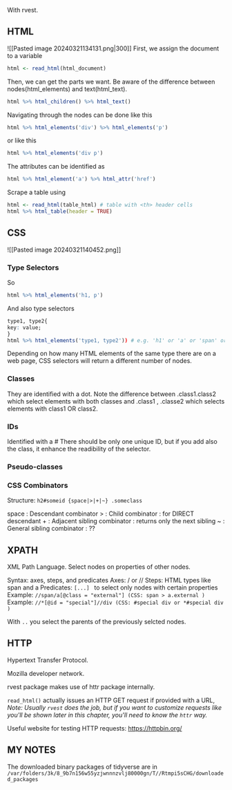With rvest.

## HTML
![[Pasted image 20240321134131.png|300]]
First, we assign the document to a variable
```r
html <- read_html(html_document)
```
Then, we can get the parts we want.
Be aware of the difference between nodes(html_elements) and text(html_text).
```r
html %>% html_children() %>% html_text()
```
Navigating through the nodes can be done like this
```r
html %>% html_elements('div') %>% html_elements('p')
```
or like this
```r
html %>% html_elements('div p')
```
The attributes can be identified as
```r
html %>% html_element('a') %>% html_attr('href')
```

Scrape a table using
```r
html <- read_html(table_html) # table with <th> header cells
html %>% html_table(header = TRUE)
```


## CSS

![[Pasted image 20240321140452.png]]
### Type Selectors
So
```r
html %>% html_elements('h1, p')
```
And also type selectors
```r
type1, type2{
key: value;
}
html %>% html_elements('type1, type2')) # e.g. 'h1' or 'a' or 'span' or *
```

Depending on how many HTML elements of the same type there are on a web page, CSS selectors will return a different number of nodes.

### Classes
They are identified with a dot.
Note the difference between .class1.class2 which select elements with both classes
and .class1 , .classe2 which selects elements with class1 OR class2.

### IDs
Identified with a #
There should be only one unique ID, but if you add also the class, it enhance the readibility of the selector.

### Pseudo-classes



### CSS Combinators
Structure: `h2#someid {space|>|+|~} .someclass`

space : Descendant combinator
\> : Child combinator : for DIRECT descendant
\+ : Adjacent sibling combinator : returns only the next sibling
~ : General sibling combinator : ??



## XPATH

XML Path Language.
Select nodes on properties of other nodes.

Syntax: axes, steps, and predicates 
Axes: / or // 
Steps: HTML types like span and a 
Predicates: `[...] ` to select only nodes with certain properties
Example: `//span/a[@class = "external"] (CSS: span > a.external )`
Example: `//*[@id = "special"]//div (CSS: #special div or *#special div )`


With `..` you select the parents of the previously selcted nodes.


## HTTP
Hypertext Transfer Protocol.

Mozilla developer network.

rvest package makes use of httr package internally.

`read_html()` actually issues an HTTP GET request if provided with a URL,
_Note: Usually `rvest` does the job, but if you want to customize requests like you'll be shown later in this chapter, you'll need to know the `httr` way._

Useful website for testing HTTP requests: https://httpbin.org/


## MY NOTES
The downloaded binary packages of tidyverse are in `/var/folders/3k/8_9b7n156w55yzjwnnnzvlj80000gn/T//Rtmpi5sCHG/downloaded_packages`

